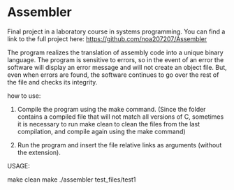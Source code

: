 # Assembler

Final project in a laboratory course in systems programming.
You can find a link to the full project here: https://github.com/noa207207/Assembler

The program realizes the translation of assembly code into a unique binary language.
The program is sensitive to errors, so in the event of an error the software will display an error message and will not create an object file.
But, even when errors are found, the software continues to go over the rest of the file and checks its integrity.

how to use: 
1. Compile the program using the make command. (Since the folder contains a compiled file that will not match all versions of C, sometimes it is necessary to run make clean to clean the files from the last compilation, and compile again using the make command)

2. Run the program and insert the file relative links as arguments (without the extension).

USAGE:

make clean
make
./assembler test_files/test1
